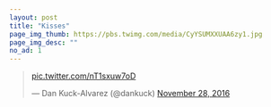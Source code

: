 ```yaml
---
layout: post
title: "Kisses"
page_img_thumb: https://pbs.twimg.com/media/CyYSUMXXUAA6zy1.jpg
page_img_desc: ""
no_ad: 1
---
```


<blockquote class="twitter-tweet" data-lang="en"><p lang="und" dir="ltr"><a href="https://t.co/nT1sxuw7oD">pic.twitter.com/nT1sxuw7oD</a></p>&mdash; Dan Kuck-Alvarez (@dankuck) <a href="https://twitter.com/dankuck/status/803349782966177794">November 28, 2016</a></blockquote>
<script async src="//platform.twitter.com/widgets.js" charset="utf-8"></script>